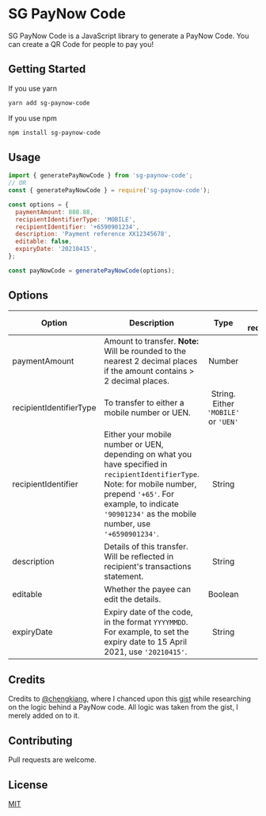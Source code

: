 # SG PayNow Code

SG PayNow Code is a JavaScript library to generate a PayNow Code. You can create a QR Code for people to pay you!

## Getting Started

If you use yarn

```bash
yarn add sg-paynow-code
```

If you use npm

```bash
npm install sg-paynow-code
```

## Usage

```javascript
import { generatePayNowCode } from 'sg-paynow-code';
// OR
const { generatePayNowCode } = require('sg-paynow-code');

const options = {
  paymentAmount: 888.88,
  recipientIdentifierType: 'MOBILE',
  recipientIdentifier: '+6590901234',
  description: 'Payment reference XX12345678',
  editable: false,
  expiryDate: '20210415',
};

const payNowCode = generatePayNowCode(options);
```

## Options

| Option                  | Description                                                                                                                                                                                                                     |                 Type                 | Is required? |
| ----------------------- | ------------------------------------------------------------------------------------------------------------------------------------------------------------------------------------------------------------------------------- | :----------------------------------: | :----------: |
| paymentAmount           | Amount to transfer. **Note:** Will be rounded to the nearest 2 decimal places if the amount contains > 2 decimal places.                                                                                                        |                Number                |     Yes      |
| recipientIdentifierType | To transfer to either a mobile number or UEN.                                                                                                                                                                                   | String. Either `'MOBILE'` or `'UEN'` |     Yes      |
| recipientIdentifier     | Either your mobile number or UEN, depending on what you have specified in `recipientIdentifierType`. Note: for mobile number, prepend `'+65'`. For example, to indicate `'90901234'` as the mobile number, use `'+6590901234'`. |                String                |     Yes      |
| description             | Details of this transfer. Will be reflected in recipient's transactions statement.                                                                                                                                              |                String                |     Yes      |
| editable                | Whether the payee can edit the details.                                                                                                                                                                                         |               Boolean                |     Yes      |
| expiryDate              | Expiry date of the code, in the format `YYYYMMDD`. For example, to set the expiry date to 15 April 2021, use `'20210415'`.                                                                                                      |                String                |      No      |

## Credits

Credits to [@chengkiang](https://github.com/chengkiang), where I chanced upon this [gist](https://gist.github.com/chengkiang/7e1c4899768245570cc49c7d23bc394c) while researching on the logic behind a PayNow code. All logic was taken from the gist, I merely added on to it.

## Contributing

Pull requests are welcome.

## License

[MIT](https://choosealicense.com/licenses/mit/)
